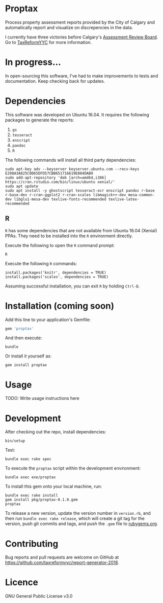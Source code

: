 # Proptax

Process property assessment reports provided by the City of Calgary and automatically report and visualize on discrepencies in the data.

I currently have three victories before Calgary's [Assessment Review Board](http://www.calgaryarb.ca/eCourtPublic/). Go to [TaxReformYYC](https://taxreformyyc.com) for more information.

# In progress...

In open-sourcing this software, I've had to make improvements to tests and documentation. Keep checking back for updates.

# Dependencies

This software was developed on Ubuntu 16.04. It requires the following packages to generate the reports:

1. `gs`
2. `tesseract`
3. `enscript`
4. `pandoc`
5. `R`
    
The following commands will install all third party dependencies:

``` 
sudo apt-key adv --keyserver keyserver.ubuntu.com --recv-keys E298A3A825C0D65DFD57CBB651716619E084DAB9
sudo add-apt-repository 'deb [arch=amd64,i386] https://cran.rstudio.com/bin/linux/ubuntu xenial/'
sudo apt update
sudo apt install -y ghostscript tesseract-ocr enscript pandoc r-base r-base-dev r-cran-ggplot2 r-cran-scales libmagick++-dev mesa-common-dev libglu1-mesa-dev texlive-fonts-recommended texlive-latex-recommended
``` 

## R

`R` has some dependencies that are not available from Ubuntu 16.04 (Xenial) PPAs. They need to be installed into the `R` environment directly.

Execute the following to open the `R` command prompt:

```
R
```

Execute the following `R` commands:

```
install.packages('knitr', dependencies = TRUE)
install.packages('scales', dependencies = TRUE)
```

Assuming successful installation, you can exit `R` by holding `Ctrl-D`.

# Installation (coming soon)

Add this line to your application's Gemfile:

```ruby
gem 'proptax'
```

And then execute:

```
bundle
```

Or install it yourself as:

```
gem install proptax
```

# Usage

TODO: Write usage instructions here

# Development

After checking out the repo, install dependencies:

```
bin/setup
```

Test:

```
bundle exec rake spec
```

To execute the `proptax` script within the development environment:

```
bundle exec exe/proptax
```

To install this gem onto your local machine, run:

```
bundle exec rake install
gem install pkg/proptax-0.1.0.gem
proptax
```

To release a new version, update the version number in `version.rb`, and then run `bundle exec rake release`, which will create a git tag for the version, push git commits and tags, and push the `.gem` file to [rubygems.org](https://rubygems.org).

# Contributing

Bug reports and pull requests are welcome on GitHub at https://github.com/taxreformyyc/report-generator-2018.

# Licence

GNU General Public License v3.0

